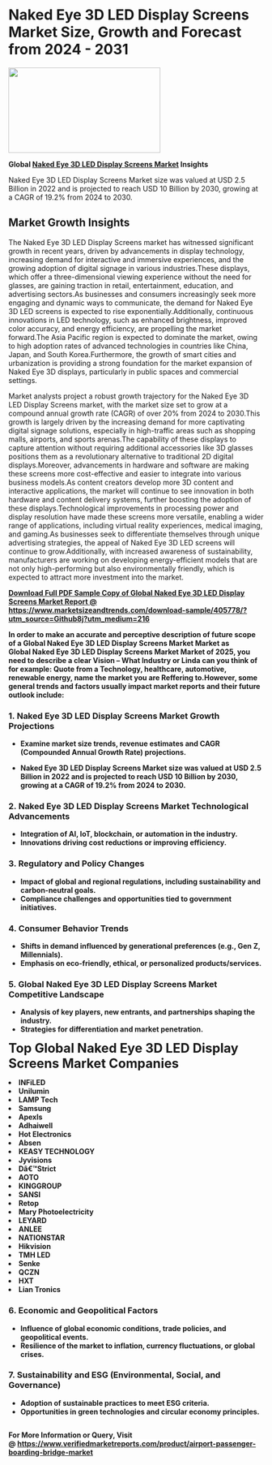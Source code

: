 <H1>Naked Eye 3D LED Display Screens Market Size, Growth and Forecast from 2024 - 2031</H1><img class="aligncenter size-medium wp-image-584254" src="https://thirdeyenews.in/wp-content/uploads/2024/09/Global-Market-Research-300x168.jpeg" alt="" width="300" height="168" /><p><strong>Global&nbsp;<a href="https://www.marketsizeandtrends.com/download-sample/405778/?utm_source=Github8j?utm_medium=216">Naked Eye 3D LED Display Screens Market</a> Insights</strong></p><p>Naked Eye 3D LED Display Screens Market size was valued at USD 2.5 Billion in 2022 and is projected to reach USD 10 Billion by 2030, growing at a CAGR of 19.2% from 2024 to 2030.</p><p><h2>Market Growth Insights</h2> <p>The Naked Eye 3D LED Display Screens market has witnessed significant growth in recent years, driven by advancements in display technology, increasing demand for interactive and immersive experiences, and the growing adoption of digital signage in various industries.These displays, which offer a three-dimensional viewing experience without the need for glasses, are gaining traction in retail, entertainment, education, and advertising sectors.As businesses and consumers increasingly seek more engaging and dynamic ways to communicate, the demand for Naked Eye 3D LED screens is expected to rise exponentially.Additionally, continuous innovations in LED technology, such as enhanced brightness, improved color accuracy, and energy efficiency, are propelling the market forward.The Asia Pacific region is expected to dominate the market, owing to high adoption rates of advanced technologies in countries like China, Japan, and South Korea.Furthermore, the growth of smart cities and urbanization is providing a strong foundation for the market expansion of Naked Eye 3D displays, particularly in public spaces and commercial settings.</p> <p><strong><a href="#"></a></strong></p> <p>Market analysts project a robust growth trajectory for the Naked Eye 3D LED Display Screens market, with the market size set to grow at a compound annual growth rate (CAGR) of over 20% from 2024 to 2030.This growth is largely driven by the increasing demand for more captivating digital signage solutions, especially in high-traffic areas such as shopping malls, airports, and sports arenas.The capability of these displays to capture attention without requiring additional accessories like 3D glasses positions them as a revolutionary alternative to traditional 2D digital displays.Moreover, advancements in hardware and software are making these screens more cost-effective and easier to integrate into various business models.As content creators develop more 3D content and interactive applications, the market will continue to see innovation in both hardware and content delivery systems, further boosting the adoption of these displays.Technological improvements in processing power and display resolution have made these screens more versatile, enabling a wider range of applications, including virtual reality experiences, medical imaging, and gaming.As businesses seek to differentiate themselves through unique advertising strategies, the appeal of Naked Eye 3D LED screens will continue to grow.Additionally, with increased awareness of sustainability, manufacturers are working on developing energy-efficient models that are not only high-performing but also environmentally friendly, which is expected to attract more investment into the market.</p> <p><strong><a href="#"></p><p><span class=""><strong>Download Full PDF Sample Copy of Global Naked Eye 3D LED Display Screens Market Report</strong> @ <a href="https://www.marketsizeandtrends.com/download-sample/405778/?utm_source=Github8j?utm_medium=216" target="_blank">https://www.marketsizeandtrends.com/download-sample/405778/?utm_source=Github8j?utm_medium=216</a></span></p><p>In order to make an accurate and perceptive description of future scope of a Global&nbsp;Naked Eye 3D LED Display Screens Market Market as Global&nbsp;Naked Eye 3D LED Display Screens Market Market of 2025, you need to describe a clear Vision &ndash; What Industry or Linda can you think of for example: Quote from a Technology, healthcare, automotive, renewable energy, name the market you are Reffering to.However, some general trends and factors usually impact market reports and their future outlook include:</p><h3>1.&nbsp;<strong>Naked Eye 3D LED Display Screens Market Growth Projections</strong></h3><ul><li>Examine market size trends, revenue estimates and CAGR (Compounded Annual Growth Rate) projections.</li><li><p>Naked Eye 3D LED Display Screens Market size was valued at USD 2.5 Billion in 2022 and is projected to reach USD 10 Billion by 2030, growing at a CAGR of 19.2% from 2024 to 2030.</p></li></ul><h3>2.&nbsp;<strong>Naked Eye 3D LED Display Screens Market Technological Advancements</strong></h3><ul><li>Integration of AI, IoT, blockchain, or automation in the industry.</li><li>Innovations driving cost reductions or improving efficiency.</li></ul><h3>3.&nbsp;<strong>Regulatory and Policy Changes</strong></h3><ul><li>Impact of global and regional regulations, including sustainability and carbon-neutral goals.</li><li>Compliance challenges and opportunities tied to government initiatives.</li></ul><h3>4.&nbsp;<strong>Consumer Behavior Trends</strong></h3><ul><li>Shifts in demand influenced by generational preferences (e.g., Gen Z, Millennials).</li><li>Emphasis on eco-friendly, ethical, or personalized products/services.</li></ul><h3>5.&nbsp;<strong>Global Naked Eye 3D LED Display Screens Market Competitive Landscape</strong></h3><ul><li>Analysis of key players, new entrants, and partnerships shaping the industry.</li><li>Strategies for differentiation and market penetration.</li></ul><p data-pm-slice="1 1 []"><span style="color: inherit; font-family: inherit; font-size: 25px;">Top Global Naked Eye 3D LED Display Screens Market Companies</span></p><div class="" data-test-id=""><p><li>INFiLED</li><li> Unilumin</li><li> LAMP Tech</li><li> Samsung</li><li> Apexls</li><li> Adhaiwell</li><li> Hot Electronics</li><li> Absen</li><li> KEASY TECHNOLOGY</li><li> Jyvisions</li><li> Dâ€™Strict</li><li> AOTO</li><li> KINGGROUP</li><li> SANSI</li><li> Retop</li><li> Mary Photoelectricity</li><li> LEYARD</li><li> ANLEE</li><li> NATIONSTAR</li><li> Hikvision</li><li> TMH LED</li><li> Senke</li><li> QCZN</li><li> HXT</li><li> Lian Tronics</li></p></div><h3>6.&nbsp;<strong>Economic and Geopolitical Factors</strong></h3><ul><li>Influence of global economic conditions, trade policies, and geopolitical events.</li><li>Resilience of the market to inflation, currency fluctuations, or global crises.</li></ul><h3>7.&nbsp;<strong>Sustainability and ESG (Environmental, Social, and Governance)</strong></h3><ul><li>Adoption of sustainable practices to meet ESG criteria.</li><li>Opportunities in green technologies and circular economy principles.</li></ul><h2><strong style="font-size: 14px;">For More Information or Query, Visit @&nbsp;</strong><a style="background-color: #ffffff; font-size: 14px;" href="https://www.marketsizeandtrends.com/report/naked-eye-3d-led-display-screens-market/" target="_blank">https://www.verifiedmarketreports.com/product/airport-passenger-boarding-bridge-market</a></h2>